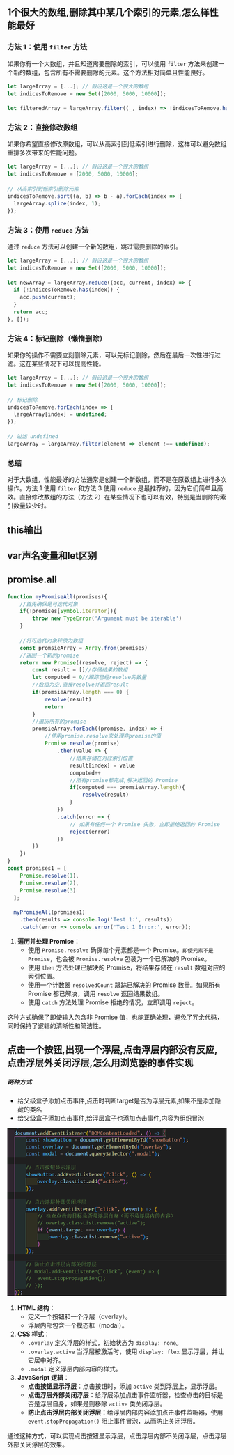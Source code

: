 ## 1个很大的数组,删除其中某几个索引的元素,怎么样性能最好

### 方法 1：使用 `filter` 方法

如果你有一个大数组，并且知道需要删除的索引，可以使用 `filter` 方法来创建一个新的数组，包含所有不需要删除的元素。这个方法相对简单且性能良好。

```js
let largeArray = [...]; // 假设这是一个很大的数组
let indicesToRemove = new Set([2000, 5000, 10000]);

let filteredArray = largeArray.filter((_, index) => !indicesToRemove.has(index));
```

### 方法 2：直接修改数组

如果你希望直接修改原数组，可以从高索引到低索引进行删除，这样可以避免数组重排多次带来的性能问题。

```js
let largeArray = [...]; // 假设这是一个很大的数组
let indicesToRemove = [2000, 5000, 10000];

// 从高索引到低索引删除元素
indicesToRemove.sort((a, b) => b - a).forEach(index => {
  largeArray.splice(index, 1);
});
```

### 方法 3：使用 `reduce` 方法

通过 `reduce` 方法可以创建一个新的数组，跳过需要删除的索引。

```js
let largeArray = [...]; // 假设这是一个很大的数组
let indicesToRemove = new Set([2000, 5000, 10000]);

let newArray = largeArray.reduce((acc, current, index) => {
  if (!indicesToRemove.has(index)) {
    acc.push(current);
  }
  return acc;
}, []);
```

### 方法 4：标记删除（懒惰删除）

如果你的操作不需要立刻删除元素，可以先标记删除，然后在最后一次性进行过滤。这在某些情况下可以提高性能。

```js
let largeArray = [...]; // 假设这是一个很大的数组
let indicesToRemove = new Set([2000, 5000, 10000]);

// 标记删除
indicesToRemove.forEach(index => {
  largeArray[index] = undefined;
});

// 过滤 undefined
largeArray = largeArray.filter(element => element !== undefined);
```

### 总结

对于大数组，性能最好的方法通常是创建一个新数组，而不是在原数组上进行多次操作。方法 1 使用 `filter` 和方法 3 使用 `reduce` 是最推荐的，因为它们简单且高效。直接修改数组的方法（方法 2）在某些情况下也可以有效，特别是当删除的索引数量较少时。

## this输出

## var声名变量和let区别

## promise.all

```javascript
function myPromiseAll(promises){
    //首先确保是可迭代对象
    if(!promises[Symbol.iterator]){
        throw new TypeError('Argument must be iterable')
    }

    //将可迭代对象转换为数组
    const promsieArray = Array.from(promises)
    //返回一个新的promise
    return new Promise((resolve, reject) => {
        const result = []//存储结果的数组
        let computed = 0//跟踪已经resolve的数量
        //数组为空,直接resolve并返回result
        if(promsieArray.length === 0) {
            resolve(result)
            return
        }
        //遍历所有的promise
        promsieArray.forEach((promise, index) => {
            //使用promise.resolve来处理非promise的值
            Promise.resolve(promise)
                .then(value => {
                    //结果存储在对应索引位置
                    result[index] = value
                    computed++
                    //所有promise都完成,解决返回的 Promise
                    if(computed === promsieArray.length){
                        resolve(result)
                    }
                })
                .catch(error => {
                    // 如果有任何一个 Promise 失败，立即拒绝返回的 Promise
                    reject(error)
                })
        })
    })
}
const promises1 = [
    Promise.resolve(1),
    Promise.resolve(2),
    Promise.resolve(3)
  ];
  
  myPromiseAll(promises1)
    .then(results => console.log('Test 1:', results))
    .catch(error => console.error('Test 1 Error:', error));
```

1. **遍历并处理 Promise**：
   - 使用 `Promise.resolve` 确保每个元素都是一个 Promise。`即使元素不是 Promise`，也会被 `Promise.resolve` 包装为一个已解决的 Promise。
   - 使用 `then` 方法处理已解决的 Promise，将结果存储在 `result` 数组对应的索引位置。
   - 使用一个计数器 `resolvedCount` 跟踪已解决的 Promise 数量。如果所有 Promise 都已解决，调用 `resolve` 返回结果数组。
   - 使用 `catch` 方法处理 Promise 拒绝的情况，立即调用 `reject`。

这种方式确保了即使输入包含非 Promise 值，也能正确处理，避免了冗余代码，同时保持了逻辑的清晰性和简洁性。

## 点击一个按钮,出现一个浮层,点击浮层内部没有反应,点击浮层外关闭浮层,怎么用浏览器的事件实现

##### 两种方式

- 给父级盒子添加点击事件,点击时判断target是否为浮层元素,如果不是添加隐藏的类名
- 给父级盒子添加点击事件,给浮层盒子也添加点击事件,内容为组织冒泡

<img src="../assets/image-20240720200931617.png" alt="image-20240720200931617" style="zoom:80%;" />

1. **HTML 结构**：
   - 定义一个按钮和一个浮层（overlay）。
   - 浮层内部包含一个模态框（modal）。
2. **CSS 样式**：
   - `.overlay` 定义浮层的样式，初始状态为 `display: none`。
   - `.overlay.active` 当浮层被激活时，使用 `display: flex` 显示浮层，并让它居中对齐。
   - `.modal` 定义浮层内部内容的样式。
3. **JavaScript 逻辑**：
   - **点击按钮显示浮层**：点击按钮时，添加 `active` 类到浮层上，显示浮层。
   - **点击浮层外部关闭浮层**：给浮层添加点击事件监听器，检查点击的目标是否是浮层自身，如果是则移除 `active` 类关闭浮层。
   - **防止点击浮层内部关闭浮层**：给浮层内部内容添加点击事件监听器，使用 `event.stopPropagation()` 阻止事件冒泡，从而防止关闭浮层。

通过这种方式，可以实现点击按钮显示浮层，点击浮层内部不关闭浮层，点击浮层外部关闭浮层的效果。



